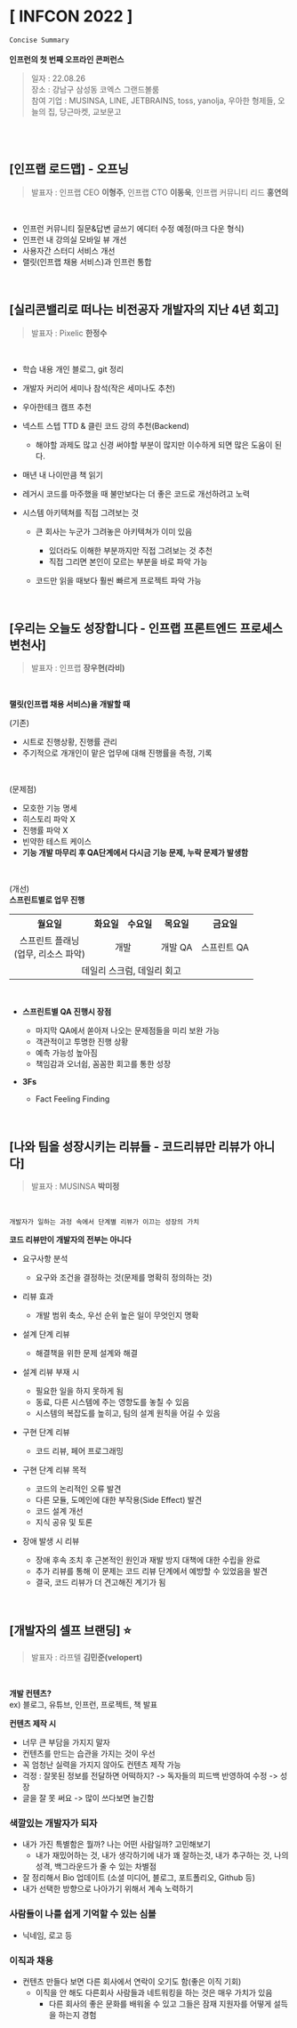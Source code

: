 # [ INFCON 2022 ]
`Concise Summary` <br/>
<br/>
**인프런의 첫 번째 오프라인 콘퍼런스** 
> 일자 : 22.08.26 <br/>
> 장소 : 강남구 삼성동 코엑스 그랜드볼룸 <br/>
> 참여 기업 : MUSINSA, LINE, JETBRAINS, toss, yanolja, 우아한 형제들, 오늘의 집, 당근마켓, 교보문고
<br/>
<br/>

## [인프랩 로드맵] - 오프닝
> 발표자 : 인프랩 CEO **이형주**, 인프랩 CTO **이동욱**, 인프랩 커뮤니티 리드 **홍연의** <br/>
<br/>

- 인프런 커뮤니티 질문&답변 글쓰기 에디터 수정 예정(마크 다운 형식)
- 인프런 내 강의실 모바일 뷰 개선
- 사용자간 스터디 서비스 개선
- 랠릿(인프랩 채용 서비스)과 인프런 통합
<br/>

## [실리콘밸리로 떠나는 비전공자 개발자의 지난 4년 회고]
> 발표자 : Pixelic **한정수**
<br/>

- 학습 내용 개인 블로그, git 정리
- 개발자 커리어 세미나 참석(작은 세미나도 추천)
- 우아한테크 캠프 추천
- 넥스트 스텝 TTD & 클린 코드 강의 추천(Backend)
  - 해야할 과제도 많고 신경 써야할 부분이 많지만 이수하게 되면 많은 도움이 된다.

- 매년 내 나이만큼 책 읽기
- 레거시 코드를 마주했을 때 불만보다는 더 좋은 코드로 개선하려고 노력
- 시스템 아키텍쳐를 직접 그려보는 것

  - 큰 회사는 누군가 그려놓은 아키텍쳐가 이미 있음

    - 있더라도 이해한 부분까지만 직접 그려보는 것 추천
    - 직접 그리면 본인이 모르는 부분을 바로 파악 가능
  - 코드만 읽을 때보다 훨씬 빠르게 프로젝트 파악 가능
<br/>

## [우리는 오늘도 성장합니다 - 인프랩 프론트엔드 프로세스 변천사]
> 발표자 : 인프랩 **장우현(라비)**
<br/>

**랠릿(인프랩 채용 서비스)을 개발할 때**

(기존)
- 시트로 진행상황, 진행률 관리
- 주기적으로 개개인이 맡은 업무에 대해 진행률을 측정, 기록

<br/>

(문제점)
- 모호한 기능 명세
- 히스토리 파악 X
- 진행률 파악 X
- 빈약한 테스트 케이스
- **기능 개발 마무리 후 QA단계에서 다시금 기능 문제, 누락 문제가 발생함**

<br/>

(개선)<br/>
**스프린트별로 업무 진행** <br/>

<table style="text-align: center;">
  <tr>
    <th>월요일</th>
    <th>화요일</th>
    <th>수요일</th>
    <th>목요일</th>
    <th>금요일</th>
  </tr>
  <tr>
    <td>스프린트 플래닝<br/>(업무, 리소스 파악)</td>
    <td colspan="2">개발</td>
    <td>개발 QA</td>
    <td>스프린트 QA</td>
  </tr>
  <tr>
    <td colspan="5">데일리 스크럼, 데일리 회고</td>
  </tr>
</table>

<br/>

- **스프린트별 QA 진행시 장점**
  - 마지막 QA에서 쏟아져 나오는 문제점들을 미리 보완 가능
  - 객관적이고 투명한 진행 상황
  - 예측 가능성 높아짐
  - 책임감과 오너쉽, 꼼꼼한 회고를 통한 성장
    
- **3Fs**
  - Fact Feeling Finding
    
<br/>

## [나와 팀을 성장시키는 리뷰들 - 코드리뷰만 리뷰가 아니다]
> 발표자 : MUSINSA **박미정**
<br/>

```
개발자가 일하는 과정 속에서 단계별 리뷰가 이끄는 성장의 가치
```

**코드 리뷰만이 개발자의 전부는 아니다**

- 요구사항 분석
  - 요구와 조건을 결정하는 것(문제를 명확히 정의하는 것)

- 리뷰 효과
  - 개발 범위 축소, 우선 순위 높은 일이 무엇인지 명확

- 설계 단계 리뷰
  - 해결책을 위한 문제 설계와 해결

- 설계 리뷰 부재 시
  - 필요한 일을 하지 못하게 됨
  - 동료, 다른 시스템에 주는 영향도를 놓칠 수 있음
  - 시스템의 복잡도를 높히고, 팀의 설계 원칙을 어길 수 있음

- 구현 단계 리뷰
  - 코드 리뷰, 페어 프로그래밍

- 구현 단계 리뷰 목적
  - 코드의 논리적인 오류 발견
  - 다른 모듈, 도메인에 대한 부작용(Side Effect) 발견
  - 코드 설계 개선
  - 지식 공유 및 토론

- 장애 발생 시 리뷰
  - 장애 후속 조치 후 근본적인 원인과 재발 방지 대책에 대한 수립을 완료
  - 추가 리뷰를 통해 이 문제는 코드 리뷰 단계에서 예방할 수 있었음을 발견
  - 결국, 코드 리뷰가 더 견고해진 계기가 됨
<br/>

## [개발자의 셀프 브랜딩] ⭐️
> 발표자 : 라프텔 **김민준(velopert)**
<br/>

**개발 컨텐츠?** <br/>
ex) 블로그, 유튜브, 인프런, 프로젝트, 책 발표

**컨텐츠 제작 시**
- 너무 큰 부담을 가지지 말자
- 컨텐츠를 만드는 습관을 가지는 것이 우선
- 꼭 엄청난 실력을 가지지 않아도 컨텐츠 제작 가능
- 걱정 : 잘못된 정보를 전달하면 어떡하지? -> 독자들의 피드백 반영하여 수정 -> 성장
- 글을 잘 못 써요 -> 많이 쓰다보면 늘긴함

### 색깔있는 개발자가 되자
- 내가 가진 특별함은 뭘까? 나는 어떤 사람일까? 고민해보기
  - 내가 재밌어하는 것, 내가 생각하기에 내가 꽤 잘하는것, 내가 추구하는 것, 나의 성격, 백그라운드가 줄 수 있는 차별점
- 잘 정리해서 Bio 업데이트 (소셜 미디어, 블로그, 포트폴리오, Github 등)
- 내가 선택한 방향으로 나아가기 위해서 계속 노력하기

### 사람들이 나를 쉽게 기억할 수 있는 심볼
- 닉네임, 로고 등

### 이직과 채용
- 컨텐츠 만들다 보면 다른 회사에서 연락이 오기도 함(좋은 이직 기회)
  - 이직을 안 해도 다른회사 사람들과 네트워킹을 하는 것은 매우 가치가 있음
    - 다른 회사의 좋은 문화를 배워올 수 있고 그들은 잠재 지원자를 어떻게 설득을 하는지 경험
